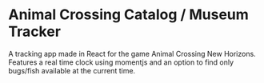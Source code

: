 # Animal Crossing Catalog / Museum Tracker

A tracking app made in React for the game Animal Crossing New Horizons.
Features a real time clock using momentjs and an option to find only bugs/fish available at the current time.
